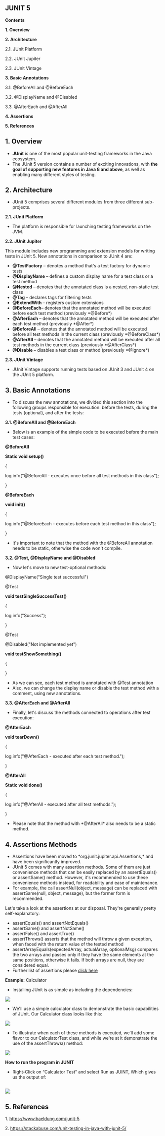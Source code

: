 ## JUNIT 5

**Contents**

**1. Overview**

**2. Architecture**

2.1. JUnit Platform

2.2. JUnit Jupiter

2.3. JUnit Vintage

**3. Basic Annotations**

3.1. @BeforeAll and @BeforeEach

3.2. @DisplayName and @Disabled

3.3. @AfterEach and @AfterAll

**4. Assertions**

**5. References**

## 1. Overview

-   **JUnit** is one of the most popular unit-testing frameworks in the Java ecosystem.
-   The JUnit 5 version contains a number of exciting innovations, with **the goal of supporting new features in Java 8 and above**, as well as enabling many different styles of testing.

## 2. Architecture

-   JUnit 5 comprises several different modules from three different sub-projects.

**2.1. JUnit Platform**

-   The platform is responsible for launching testing frameworks on the JVM.

**2.2. JUnit Jupiter**

This module includes new programming and extension models for writing tests in JUnit 5. New annotations in comparison to JUnit 4 are:

-   **@TestFactory** – denotes a method that's a test factory for dynamic tests
-   **@DisplayName** – defines a custom display name for a test class or a test method
-   **@Nested** – denotes that the annotated class is a nested, non-static test class
-   **@Tag** – declares tags for filtering tests
-   **@ExtendWith** – registers custom extensions
-   **@BeforeEach**– denotes that the annotated method will be executed before each test method (previously \*@Before\*)
-   **@AfterEach** – denotes that the annotated method will be executed after each test method (previously \*@After\*)
-   **@BeforeAll** – denotes that the annotated method will be executed before all test methods in the current class (previously \*@BeforeClass\*)
-   **@AfterAll** – denotes that the annotated method will be executed after all test methods in the current class (previously \*@AfterClass\*)
-   **@Disable** – disables a test class or method (previously \*@Ignore\*)

**2.3. JUnit Vintage**

-   JUnit Vintage supports running tests based on JUnit 3 and JUnit 4 on the JUnit 5 platform.

## 3. Basic Annotations

-   To discuss the new annotations, we divided this section into the following groups responsible for execution: before the tests, during the tests (optional), and after the tests:

**3.1. @BeforeAll and @BeforeEach**

-   Below is an example of the simple code to be executed before the main test cases:

**@BeforeAll**

**Static void setup()**

{

log.info("@BeforeAll - executes once before all test methods in this class");

}

**@BeforeEach**

**void init()**

{

log.info("@BeforeEach - executes before each test method in this class");

}

-   It's important to note that the method with the @BeforeAll annotation needs to be static, otherwise the code won't compile.

**3.2. @Test, @DisplayName and @Disabled**

-   Now let's move to new test-optional methods:

@DisplayName("Single test successful")

@Test

**void testSingleSuccessTest()**

{

log.info("Success");

}

@Test

@Disabled("Not implemented yet")

**void testShowSomething()**

{

}
-   As we can see, each test method is annotated with @Test annotation
-   Also, we can change the display name or disable the test method with a comment, using new annotations.

**3.3. @AfterEach and @AfterAll**

-   Finally, let's discuss the methods connected to operations after test execution:

**@AfterEach**

**void tearDown()**

{

log.info("@AfterEach - executed after each test method.");

}

**@AfterAll**

**Static void done()**

{

log.info("@AfterAll - executed after all test methods.");

}

-   Please note that the method with \*@AfterAll\* also needs to be a static method.

## 4. Assertions Methods

-   Assertions have been moved to \*org.junit.jupiter.api.Assertions,\* and have been significantly improved.
-   JUnit 5 comes with many assertion methods. Some of them are just convenience methods that can be easily replaced by an assertEquals() or assertSame() method. However, it's recommended to use these convenience methods instead, for readability and ease of maintenance.
-   For example, the call assertNull(object, message) can be replaced with assertSame(null, object, message), but the former form is recommended.

Let's take a look at the assertions at our disposal. They're generally pretty self-explanatory:

-   assertEquals() and assertNotEquals()
-   assertSame() and assertNotSame()
-   assertFalse() and assertTrue()
-   assertThrows() asserts that the method will throw a given exception, when faced with the return value of the tested method
-   assertArrayEquals(expectedArray, actualArray, optionalMsg) compares the two arrays and passes only if they have the same elements at the same positions, otherwise it fails. If both arrays are null, they are considered equal.
-   Further list of assertions please [click here](https://stackabuse.com/unit-testing-in-java-with-junit-5/)

**Example:** Calculator

-   Installing JUnit is as simple as including the dependencies:

![](media/1e13a1de84e22dad6aa694aad87b3f11.png)

-   We'll use a simple calculator class to demonstrate the basic capabilities of JUnit. Our Calculator class looks like this:

![](media/62503b8304a9f00ee27d73e929a17c8c.png)

-   To illustrate when each of these methods is executed, we'll add some flavor to our CalculatorTest class, and while we're at it demonstrate the use of the assertThrows() method:

![](media/bc006ade379e6b17ce2b5f8a2954cf4c.png)

**How to run the program in JUNIT**

-   Right-Click on “Calculator Test” and select Run as JUINT, Which gives us the output of:

## ![](media/6ca870f4333ef5ff43829966bac93323.png)

## 5. References

1\. https://www.baeldung.com/junit-5

2\. https://stackabuse.com/unit-testing-in-java-with-junit-5/
